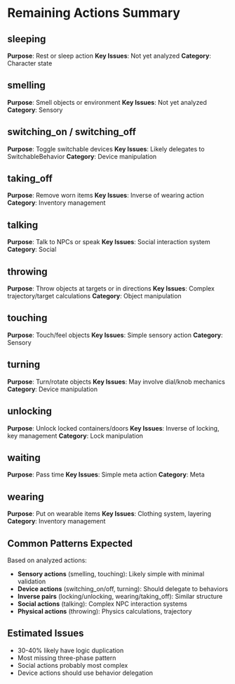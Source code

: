 # Remaining Actions Summary

## sleeping
**Purpose**: Rest or sleep action
**Key Issues**: Not yet analyzed
**Category**: Character state

## smelling
**Purpose**: Smell objects or environment
**Key Issues**: Not yet analyzed  
**Category**: Sensory

## switching_on / switching_off
**Purpose**: Toggle switchable devices
**Key Issues**: Likely delegates to SwitchableBehavior
**Category**: Device manipulation

## taking_off
**Purpose**: Remove worn items
**Key Issues**: Inverse of wearing action
**Category**: Inventory management

## talking
**Purpose**: Talk to NPCs or speak
**Key Issues**: Social interaction system
**Category**: Social

## throwing
**Purpose**: Throw objects at targets or in directions
**Key Issues**: Complex trajectory/target calculations
**Category**: Object manipulation

## touching
**Purpose**: Touch/feel objects
**Key Issues**: Simple sensory action
**Category**: Sensory

## turning
**Purpose**: Turn/rotate objects
**Key Issues**: May involve dial/knob mechanics
**Category**: Device manipulation

## unlocking
**Purpose**: Unlock locked containers/doors
**Key Issues**: Inverse of locking, key management
**Category**: Lock manipulation

## waiting
**Purpose**: Pass time
**Key Issues**: Simple meta action
**Category**: Meta

## wearing
**Purpose**: Put on wearable items
**Key Issues**: Clothing system, layering
**Category**: Inventory management

## Common Patterns Expected
Based on analyzed actions:
- **Sensory actions** (smelling, touching): Likely simple with minimal validation
- **Device actions** (switching_on/off, turning): Should delegate to behaviors
- **Inverse pairs** (locking/unlocking, wearing/taking_off): Similar structure
- **Social actions** (talking): Complex NPC interaction systems
- **Physical actions** (throwing): Physics calculations, trajectory

## Estimated Issues
- 30-40% likely have logic duplication
- Most missing three-phase pattern
- Social actions probably most complex
- Device actions should use behavior delegation